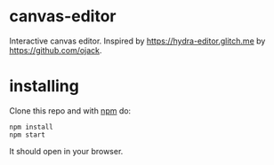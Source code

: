 # canvas-editor 

Interactive canvas editor. Inspired by
https://hydra-editor.glitch.me by https://github.com/ojack.

# installing

Clone this repo and with [npm](https://npmjs.com/) do:

```
npm install
npm start
```

It should open in your browser.
